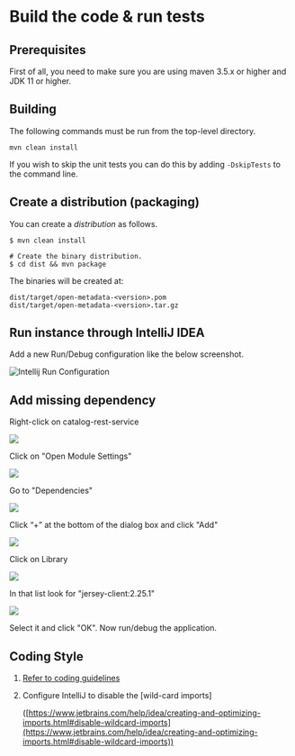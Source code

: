 # Build the code & run tests

## Prerequisites

First of all, you need to make sure you are using maven 3.5.x or higher and JDK 11 or higher.

## Building

The following commands must be run from the top-level directory.

`mvn clean install`

If you wish to skip the unit tests you can do this by adding `-DskipTests` to the command line.

## Create a distribution (packaging)

You can create a _distribution_ as follows.

```
$ mvn clean install

# Create the binary distribution.
$ cd dist && mvn package
```

The binaries will be created at:

```
dist/target/open-metadata-<version>.pom
dist/target/open-metadata-<version>.tar.gz
```

## Run instance through IntelliJ IDEA

Add a new Run/Debug configuration like the below screenshot.

![Intellij Run Configuration](<../../../.gitbook/assets/image (1).png>)

## Add missing dependency

Right-click on catalog-rest-service

![](../../../.gitbook/assets/image-1-.png)

Click on "Open Module Settings"

![](../../../.gitbook/assets/image-2-.png)

Go to "Dependencies"

![](../../../.gitbook/assets/image-3-.png)

Click “+” at the bottom of the dialog box and click "Add"

![](../../../.gitbook/assets/image-4-.png)

Click on Library

![](../../../.gitbook/assets/image-5-.png)

In that list look for "jersey-client:2.25.1"

![](../../../.gitbook/assets/image-6-.png)

Select it and click "OK". Now run/debug the application.

## Coding Style

1. [Refer to coding guidelines](coding-style.md)
2.  Configure IntelliJ to disable the \[wild-card imports]

    ([https://www.jetbrains.com/help/idea/creating-and-optimizing-imports.html#disable-wildcard-imports](https://www.jetbrains.com/help/idea/creating-and-optimizing-imports.html#disable-wildcard-imports))
